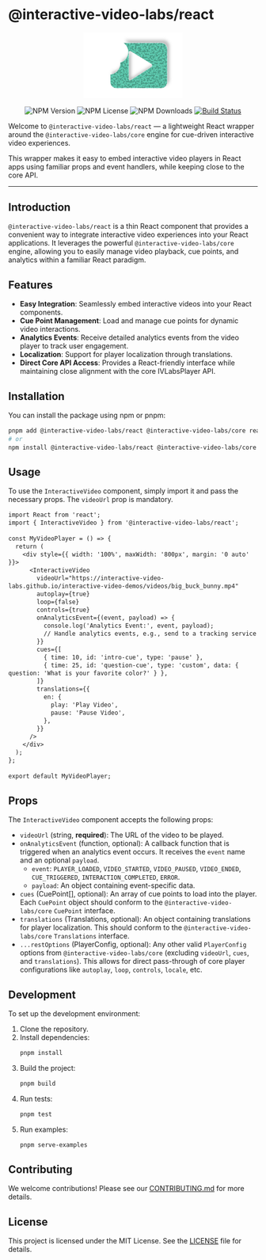 # @interactive-video-labs/react
<p align="center">
  <img src="https://raw.githubusercontent.com/interactive-video-labs/docs/main/logo.svg" width="200px" alt="Interactive Video Labs Logo" />
</p>
<p align="center">
  <img src="https://img.shields.io/npm/v/@interactive-video-labs/react" alt="NPM Version" />
  <img src="https://img.shields.io/npm/l/@interactive-video-labs/react" alt="NPM License" />
  <img src="https://img.shields.io/npm/d18m/@interactive-video-labs/react?style=flat-square" alt="NPM Downloads" />
  <a href="https://github.com/interactive-video-labs/interactive-video-react-wrapper/actions">
    <img src="https://github.com/interactive-video-labs/interactive-video-react-wrapper/actions/workflows/release.yml/badge.svg" alt="Build Status" />
  </a>
</p>



Welcome to `@interactive-video-labs/react` — a lightweight React wrapper around the `@interactive-video-labs/core` engine for cue-driven interactive video experiences.

This wrapper makes it easy to embed interactive video players in React apps using familiar props and event handlers, while keeping close to the core API.

---

## Introduction

`@interactive-video-labs/react` is a thin React component that provides a convenient way to integrate interactive video experiences into your React applications. It leverages the powerful `@interactive-video-labs/core` engine, allowing you to easily manage video playback, cue points, and analytics within a familiar React paradigm.

## Features

*   **Easy Integration**: Seamlessly embed interactive videos into your React components.
*   **Cue Point Management**: Load and manage cue points for dynamic video interactions.
*   **Analytics Events**: Receive detailed analytics events from the video player to track user engagement.
*   **Localization**: Support for player localization through translations.
*   **Direct Core API Access**: Provides a React-friendly interface while maintaining close alignment with the core IVLabsPlayer API.

## Installation

You can install the package using npm or pnpm:

```bash
pnpm add @interactive-video-labs/react @interactive-video-labs/core react react-dom
# or
npm install @interactive-video-labs/react @interactive-video-labs/core react react-dom
```

## Usage

To use the `InteractiveVideo` component, simply import it and pass the necessary props. The `videoUrl` prop is mandatory.

```tsx
import React from 'react';
import { InteractiveVideo } from '@interactive-video-labs/react';

const MyVideoPlayer = () => {
  return (
    <div style={{ width: '100%', maxWidth: '800px', margin: '0 auto' }}>
      <InteractiveVideo
        videoUrl="https://interactive-video-labs.github.io/interactive-video-demos/videos/big_buck_bunny.mp4"
        autoplay={true}
        loop={false}
        controls={true}
        onAnalyticsEvent={(event, payload) => {
          console.log('Analytics Event:', event, payload);
          // Handle analytics events, e.g., send to a tracking service
        }}
        cues={[
          { time: 10, id: 'intro-cue', type: 'pause' },
          { time: 25, id: 'question-cue', type: 'custom', data: { question: 'What is your favorite color?' } },
        ]}
        translations={{
          en: {
            play: 'Play Video',
            pause: 'Pause Video',
          },
        }}
      />
    </div>
  );
};

export default MyVideoPlayer;
```

## Props

The `InteractiveVideo` component accepts the following props:

*   `videoUrl` (string, **required**): The URL of the video to be played.
*   `onAnalyticsEvent` (function, optional): A callback function that is triggered when an analytics event occurs. It receives the `event` name and an optional `payload`.
    *   `event`: `PLAYER_LOADED`, `VIDEO_STARTED`, `VIDEO_PAUSED`, `VIDEO_ENDED`, `CUE_TRIGGERED`, `INTERACTION_COMPLETED`, `ERROR`.
    *   `payload`: An object containing event-specific data.
*   `cues` (CuePoint[], optional): An array of cue points to load into the player. Each `CuePoint` object should conform to the `@interactive-video-labs/core` `CuePoint` interface.
*   `translations` (Translations, optional): An object containing translations for player localization. This should conform to the `@interactive-video-labs/core` `Translations` interface.
*   `...restOptions` (PlayerConfig, optional): Any other valid `PlayerConfig` options from `@interactive-video-labs/core` (excluding `videoUrl`, `cues`, and `translations`). This allows for direct pass-through of core player configurations like `autoplay`, `loop`, `controls`, `locale`, etc.

## Development

To set up the development environment:

1.  Clone the repository.
2.  Install dependencies:
    ```bash
    pnpm install
    ```
3.  Build the project:
    ```bash
    pnpm build
    ```
4.  Run tests:
    ```bash
    pnpm test
    ```
5.  Run examples:
    ```bash
    pnpm serve-examples
    ```

## Contributing

We welcome contributions! Please see our [CONTRIBUTING.md](CONTRIBUTING.md) for more details.

## License

This project is licensed under the MIT License. See the [LICENSE](LICENSE) file for details.
